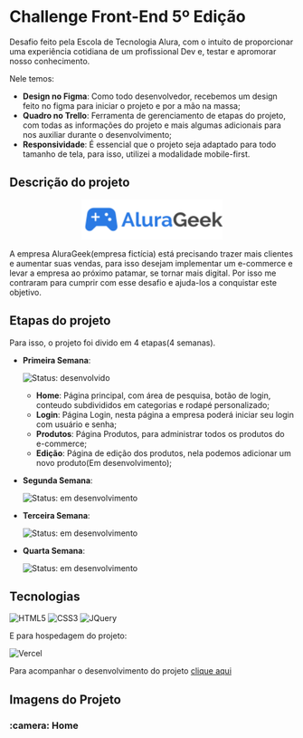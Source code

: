 # Challenge Front-End 5º Edição

Desafio feito pela Escola de Tecnologia Alura, com o intuito de proporcionar uma experiência cotidiana de um profissional Dev e, testar e apromorar nosso conhecimento. 

Nele temos:

- **Design no Figma**: Como todo desenvolvedor, recebemos um design feito no figma para iniciar o projeto e por a mão na massa;
- **Quadro no Trello**: Ferramenta de gerenciamento de etapas do projeto, com todas as informações do projeto e mais algumas adicionais para nos auxiliar durante o desenvolvimento;
- **Responsividade**: É essencial que o projeto seja adaptado para todo tamanho de tela, para isso, utilizei a modalidade mobile-first.

## Descrição do projeto 

<p align="center"><a href="https://aluragueek.vercel.app/"><img src="./img\logo-readme.svg"  justify-content="center" width="250px"></a></p>

A empresa AluraGeek(empresa fictícia) está precisando trazer mais clientes e aumentar suas vendas, para isso desejam implementar um e-commerce e levar a empresa ao próximo patamar, se tornar mais digital. Por isso me contraram para cumprir com esse desafio e ajuda-los a conquistar este objetivo.

## Etapas do projeto
Para isso, o projeto foi divido em 4 etapas(4 semanas). 

- **Primeira Semana**:

  ![Status: desenvolvido](https://img.shields.io/badge/STATUS-Desenvolvido-success)
  
  - **Home**: Página principal, com área de pesquisa, botão de login, conteudo subdivididos em categorias e rodapé personalizado;
  - **Login**: Página Login, nesta página a empresa poderá iniciar seu login com usuário e senha;
  - **Produtos**: Página Produtos, para administrar todos os produtos do e-commerce;
  - **Edição**: Página de edição dos produtos, nela podemos adicionar um novo produto(Em desenvolvimento);
   
- **Segunda Semana**:

  ![Status: em desenvolvimento](https://img.shields.io/badge/STATUS-Em%20desenvolvimento-blue)
- **Terceira Semana**:

  ![Status: em desenvolvimento](https://img.shields.io/badge/STATUS-Em%20desenvolvimento-blue)
- **Quarta Semana**:

  ![Status: em desenvolvimento](https://img.shields.io/badge/STATUS-Em%20desenvolvimento-blue)


## Tecnologias

![HTML5](https://img.shields.io/badge/html5-%23E34F26.svg?style=for-the-badge&logo=html5&logoColor=white) ![CSS3](https://img.shields.io/badge/css3-%231572B6.svg?style=for-the-badge&logo=css3&logoColor=white) ![JQuery](https://img.shields.io/badge/jQuery-0769AD?style=for-the-badge&logo=jquery&logoColor=white)

E para hospedagem do projeto:

![Vercel](https://img.shields.io/badge/vercel-%23000000.svg?style=for-the-badge&logo=vercel&logoColor=white)

Para acompanhar o desenvolvimento do projeto [clique aqui](https://aluragueek.vercel.app/)

## Imagens do Projeto

<h3> :camera: Home</h3>





